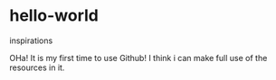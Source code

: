 # hello-world
inspirations

OHa! It is my first time to use Github! I think i can make full use of the resources in it.

